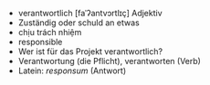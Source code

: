 - verantwortlich	[faˈʔantvɔrtlɪç]	Adjektiv
- Zuständig oder schuld an etwas
- chịu trách nhiệm
- responsible
- Wer ist für das Projekt verantwortlich?
- Verantwortung (die Pflicht), verantworten (Verb)
- Latein: *responsum* (Antwort)